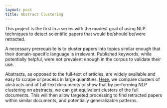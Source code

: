 ```yaml
---
layout: post
title: Abstract Clustering
---
```


This project is the first in a series with the modest goal of using NLP
techniques to detect scientific papers that would be/should be/were retracted.

A necessary prerequisite is to cluster papers into topics similar enough that
their domain-specific language is irrelevant. Published keywords, while potentially helpful, were not prevalent enough in the corpus to validate their use. 

Abstracts, as opposed to the full-text of articles, are widely available and easy to scrape or process in large quantities. [Here](https://github.com/claymager/abstract_clustering), we compare clusters of
abstracts and of full-text documents to show that by performing NLP clustering on abstracts, we can get equivalent clusters of the full documents. This will then allow targeted processing to find retracted papers within similar documents, and potentially generalizable patterns.

